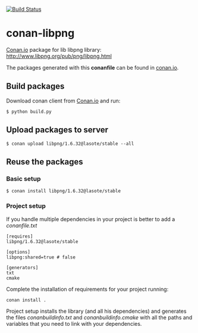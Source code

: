 [![Build Status](https://travis-ci.org/lasote/conan-libpng.svg)](https://travis-ci.org/lasote/conan-libpng)

# conan-libpng

[Conan.io](https://conan.io) package for lib libpng library: http://www.libpng.org/pub/png/libpng.html

The packages generated with this **conanfile** can be found in [conan.io](https://conan.io/source/libpng/1.6.32/lasote/stable).

## Build packages

Download conan client from [Conan.io](https://conan.io) and run:

    $ python build.py

## Upload packages to server

    $ conan upload libpng/1.6.32@lasote/stable --all
    
## Reuse the packages

### Basic setup

    $ conan install libpng/1.6.32@lasote/stable
    
### Project setup

If you handle multiple dependencies in your project is better to add a *conanfile.txt*
    
    [requires]
    libpng/1.6.32@lasote/stable

    [options]
    libpng:shared=true # false
    
    [generators]
    txt
    cmake

Complete the installation of requirements for your project running:</small></span>

    conan install . 

Project setup installs the library (and all his dependencies) and generates the files *conanbuildinfo.txt* and *conanbuildinfo.cmake* with all the paths and variables that you need to link with your dependencies.

